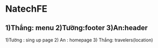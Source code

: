 # NatechFE
  1)Thắng: menu
  2)Tường:footer
  3)An:header
-----------------------------------------------------------------------------------------------------------------------------------
1)Tường : sing up page
2) An : homepage
3) Thắng: travelers(location)
